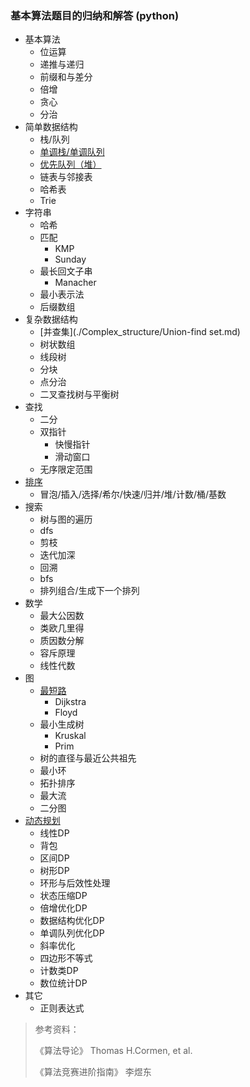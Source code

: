 ### 基本算法题目的归纳和解答 (python)

* 基本算法
  * 位运算
  * 递推与递归
  * 前缀和与差分
  * 倍增
  * 贪心
  * 分治
* 简单数据结构
  * 栈/队列
  * [单调栈/单调队列](./Data_structure/Monotone_stack&queue.md)
  * [优先队列（堆）](./Data_structure/Heap.md)
  * 链表与邻接表
  * 哈希表
  * Trie
* 字符串
  * 哈希
  * 匹配
    * KMP
    * Sunday
  * 最长回文子串
    * Manacher
  * 最小表示法
  * 后缀数组
* 复杂数据结构
  * [并查集](./Complex_structure/Union-find set.md)
  * 树状数组
  * 线段树
  * 分块
  * 点分治
  * 二叉查找树与平衡树
* 查找
  * 二分
  * 双指针
    * 快慢指针
    * 滑动窗口
  * 无序限定范围
* [排序](./Sort/Sort.md)
  * 冒泡/插入/选择/希尔/快速/归并/堆/计数/桶/基数
* 搜索
  * 树与图的遍历
  * dfs 
  * 剪枝
  * 迭代加深
  * 回溯 
  * bfs
  * 排列组合/生成下一个排列
* 数学
  * 最大公因数
  * 类欧几里得
  * 质因数分解
  * 容斥原理
  * 线性代数
* 图
  * [最短路](./Map/Shortest_path.md)
    * Dijkstra
    * Floyd
  * 最小生成树
    * Kruskal
    * Prim
  * 树的直径与最近公共祖先
  * 最小环
  * 拓扑排序
  * 最大流
  * 二分图
* [动态规划](./DP/DP.md)
  * 线性DP
  * 背包
  * 区间DP
  * 树形DP
  * 环形与后效性处理
  * 状态压缩DP
  * 倍增优化DP
  * 数据结构优化DP
  * 单调队列优化DP
  * 斜率优化
  * 四边形不等式
  * 计数类DP
  * 数位统计DP
* 其它
  * 正则表达式



> 参考资料：
>
> 《算法导论》 Thomas H.Cormen, et al.
>
> 《算法竞赛进阶指南》 李煜东


